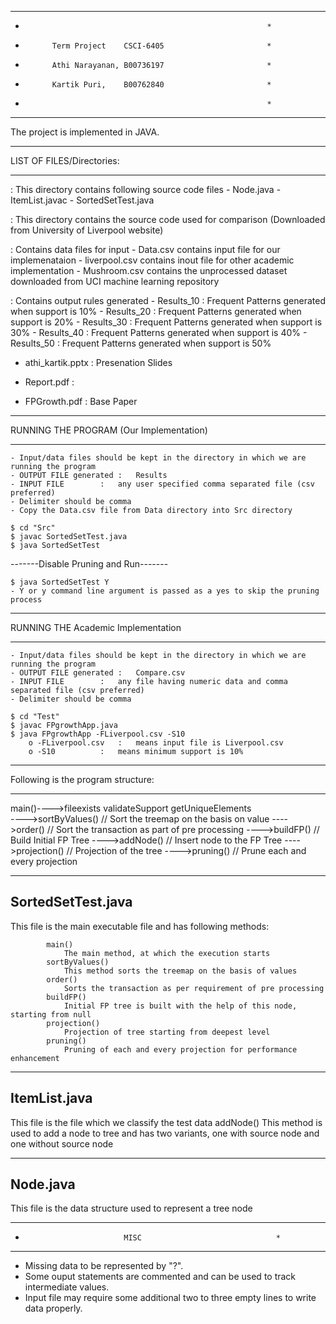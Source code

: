 *************************************************************
*                                                           *
*			Term Project 	CSCI-6405			            *
*			Athi Narayanan,	B00736197			            *
*			Kartik Puri,	B00762840			            *
*                                                           *
*************************************************************

The project is implemented in JAVA.

****************************************************************************************************************
LIST OF FILES/Directories:
****************************************************************************************************************
<Src>	:		This directory contains following source code files
	- Node.java
	- ItemList.javac
	- SortedSetTest.java

<Test>	:		This directory contains the source code used for comparison (Downloaded from University of Liverpool website)

<Data>		:	Contains data files for input
	- Data.csv 	contains input file for our implemenataion
	- liverpool.csv	contains inout file for other academic implementation
	- Mushroom.csv	contains the unprocessed dataset downloaded from UCI machine learning repository

<Results>	:	Contains output rules generated
	- Results_10	:	Frequent Patterns generated when support is 10%
	- Results_20	:	Frequent Patterns generated when support is 20%
	- Results_30	:	Frequent Patterns generated when support is 30%
	- Results_40	:	Frequent Patterns generated when support is 40%
	- Results_50	:	Frequent Patterns generated when support is 50%

- athi_kartik.pptx	:	Presenation Slides

- Report.pdf		:	

- FPGrowth.pdf		:	Base Paper
 	
****************************************************************************************************************
RUNNING THE PROGRAM (Our Implementation)
****************************************************************************************************************
	- Input/data files should be kept in the directory in which we are running the program
	- OUTPUT FILE generated	:	Results
	- INPUT FILE		: 	any user specified comma separated file (csv preferred)
	- Delimiter should be comma
	- Copy the Data.csv file from Data directory into Src directory
	
	$ cd "Src"
	$ javac SortedSetTest.java
	$ java SortedSetTest

-------Disable Pruning and Run-------

	$ java SortedSetTest Y
	- Y or y command line argument is passed as a yes to skip the pruning process


****************************************************************************************************************
RUNNING THE Academic Implementation
****************************************************************************************************************
	- Input/data files should be kept in the directory in which we are running the program
	- OUTPUT FILE generated	:	Compare.csv
	- INPUT FILE		: 	any file having numeric data and comma separated file (csv preferred)
	- Delimiter should be comma
	
	$ cd "Test"
	$ javac FPgrowthApp.java
	$ java FPgrowthApp -FLiverpool.csv -S10
		o -FLiverpool.csv	:	means input file is Liverpool.csv
		o -S10 			:	means minimum support is 10%

****************************************************************************************************************
Following is the  program structure:
****************************************************************************************************************	
   main()---->fileexists
	      validateSupport
	      getUniqueElements		
		---->sortByValues()		// Sort the treemap on the basis on value
		---->order()			// Sort the transaction as part of pre processing
		---->buildFP()			// Build Initial FP Tree
			---->addNode()			// Insert node to the FP Tree
		---->projection()		// Projection of the tree
			---->pruning()			// Prune each and every projection


-------------------------------------------------------------
SortedSetTest.java
-------------------------------------------------------------
This file is the main executable file and has following methods:

			main()
				The main method, at which the execution starts
			sortByValues()
				This method sorts the treemap on the basis of values
			order()
				Sorts the transaction as per requirement of pre processing
			buildFP()
				Initial FP tree is built with the help of this node, starting from null
			projection()
				Projection of tree starting from deepest level
			pruning()
				Pruning of each and every projection for performance enhancement

-------------------------------------------------------------
ItemList.java
-------------------------------------------------------------
This file is the file which we classify the test data
			addNode()
				This method is used to add a node to tree and has two variants, one with source node and one without source node

-------------------------------------------------------------
Node.java
-------------------------------------------------------------
This file is the data structure used to represent a tree node


***************************************************************
*                           MISC                              *
***************************************************************
- Missing data to be represented by "?".
- Some ouput statements are commented and can be used to track intermediate values.
- Input file may require some additional two to three empty lines to write data properly.
	
	
